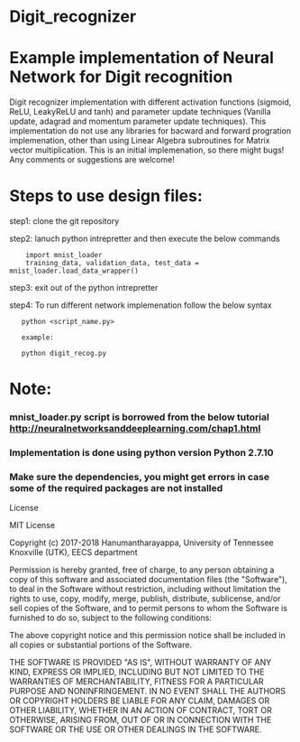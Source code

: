 # Digit_recognizer

# Example implementation of Neural Network for Digit recognition

Digit recognizer implementation with different activation functions (sigmoid, ReLU, LeakyReLU and tanh) and parameter update techniques (Vanilla update, adagrad and momentum parameter update techniques). This implementation do not use any libraries for bacward and forward progration implemenation, other than using Linear Algebra subroutines for Matrix vector multiplication. This is an initial implemenation, so there might bugs! Any comments or suggestions are welcome!

# Steps to use design files:

step1: clone the git repository

step2: lanuch python intrepretter and then execute the below commands 

        import mnist_loader
        training_data, validation_data, test_data = mnist_loader.load_data_wrapper()
 
step3: exit out of the python intrepretter 

step4: To run different network implemenation follow the below syntax

       python <script_name.py>
       
       example:
       
       python digit_recog.py
       
           
# Note: 
### mnist_loader.py script is borrowed from the below tutorial http://neuralnetworksanddeeplearning.com/chap1.html
### Implementation is done using python version Python 2.7.10 
### Make sure the dependencies, you might get errors in case some of the required packages are not installed      
    
    
    
    
    
License

MIT License

Copyright (c) 2017-2018 Hanumantharayappa, University of Tennessee Knoxville (UTK), EECS department

Permission is hereby granted, free of charge, to any person obtaining a copy of this software and associated documentation files (the "Software"), to deal in the Software without restriction, including without limitation the rights to use, copy, modify, merge, publish, distribute, sublicense, and/or sell copies of the Software, and to permit persons to whom the Software is furnished to do so, subject to the following conditions:

The above copyright notice and this permission notice shall be included in all copies or substantial portions of the Software.

THE SOFTWARE IS PROVIDED "AS IS", WITHOUT WARRANTY OF ANY KIND, EXPRESS OR IMPLIED, INCLUDING BUT NOT LIMITED TO THE WARRANTIES OF MERCHANTABILITY, FITNESS FOR A PARTICULAR PURPOSE AND NONINFRINGEMENT. IN NO EVENT SHALL THE AUTHORS OR COPYRIGHT HOLDERS BE LIABLE FOR ANY CLAIM, DAMAGES OR OTHER LIABILITY, WHETHER IN AN ACTION OF CONTRACT, TORT OR OTHERWISE, ARISING FROM, OUT OF OR IN CONNECTION WITH THE SOFTWARE OR THE USE OR OTHER DEALINGS IN THE SOFTWARE.


